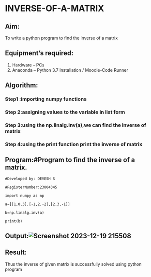 # INVERSE-OF-A-MATRIX
## Aim:
To write a python program to find the inverse of a matrix
## Equipment’s required:
1. 	Hardware – PCs
2. 	Anaconda – Python 3.7 Installation / Moodle-Code Runner
## Algorithm:
### Step1 :importing numpy functions
### Step 2:assigning values to the variable in list form
### Step 3:using the np.linalg.inv(a),we can find the inverse of matrix 
### Step 4:using the print function print the inverse of matrix 

## Program:#Program to find the inverse of a matrix.
~~~
#Developed by: DEVESH S

#RegisterNumber:23004345

import numpy as np

a=[[1,0,3],[-1,2,-2],[2,3,-1]]

b=np.linalg.inv(a)

print(b)
~~~
## Output:![Screenshot 2023-12-19 215508](https://github.com/23004345/INVERSE-OF-A-MATRIX/assets/138849203/e2994129-07f5-4431-be71-0d500f243be9)

## Result:
Thus the inverse of given matrix is successfully solved using python program

